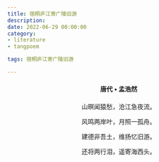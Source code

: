 ```yaml
---
title: 宿桐庐江寄广陵旧游
description:
date: 2022-06-29 00:00:00
category:
- literature
- tangpoem

tags: 宿桐庐江寄广陵旧游

---
```


<div id="poem-author">
唐代 • 孟浩然
</div>
<div id="poem-body">
<p class="poem-paragraph">山暝闻猿愁，沧江急夜流。</p>
<p class="poem-paragraph">风鸣两岸叶，月照一孤舟。</p>
<p class="poem-paragraph">建德非吾土，维扬忆旧游。</p>
<p class="poem-paragraph">还将两行泪，遥寄海西头。</p>

</div>

<style>

#poem-author {
    width: 100%;
    text-align: center;
    margin: 20px 0;
    font-weight: bold;
}
#poem-body {
    width: 100%;
    text-align: center;
}
.poem-paragraph {
    font-family: "仿宋"
}

</style>